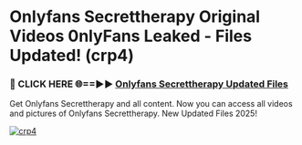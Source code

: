 # Onlyfans Secrettherapy Original Videos 0nlyFans Leaked - Files Updated! (crp4)

<h3>🔴 CLICK HERE 🌐==►► <a href="https://tinyurl.com/2wckxsce" rel="nofollow">Onlyfans Secrettherapy Updated Files</a></h3>

Get Onlyfans Secrettherapy and all content. Now you can access all videos and pictures of Onlyfans Secrettherapy. New Updated Files 2025!

[![crp4](https://i.imgur.com/AFduVYN.gif)](https://tinyurl.com/2wckxsce)
